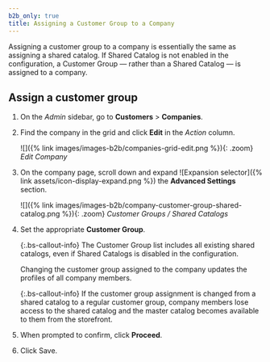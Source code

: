```yaml
---
b2b_only: true
title: Assigning a Customer Group to a Company
---
```


Assigning a customer group to a company is essentially the same as assigning a shared catalog. If Shared Catalog is not enabled in the configuration, a Customer Group — rather than a Shared Catalog — is assigned to a company.

## Assign a customer group

1. On the _Admin_ sidebar, go to **Customers** > **Companies**.

1. Find the company in the grid and click **Edit** in the _Action_ column.

   ![]({% link images/images-b2b/companies-grid-edit.png %}){: .zoom}
   _Edit Company_

1. On the company page, scroll down and expand ![Expansion selector]({% link assets/icon-display-expand.png %}) the **Advanced Settings** section.

   ![]({% link images/images-b2b/company-customer-group-shared-catalog.png %}){: .zoom}
   _Customer Groups / Shared Catalogs_

1. Set the appropriate **Customer Group**.

   {:.bs-callout-info}
   The Customer Group list includes all existing shared catalogs, even if Shared Catalogs is disabled in the configuration.

   Changing the customer group assigned to the company updates the profiles of all company members.

   {:.bs-callout-info}
   If the customer group assignment is changed from a shared catalog to a regular customer group, company members lose access to the shared catalog and the master catalog becomes available to them from the storefront.

1. When prompted to confirm, click **Proceed**.

1. Click <span class="btn">Save</span>.
